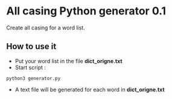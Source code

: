 # All casing Python generator 0.1

Create all casing for a word list.

## How to use it

* Put your word list in the file **dict_origne.txt**
* Start script :

```terminal
python3 generator.py
```

* A text file will be generated for each word in **dict_origne.txt**
